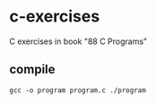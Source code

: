 # c-exercises
C exercises in book "88 C Programs"

## compile
`
gcc -o program program.c
./program
`
